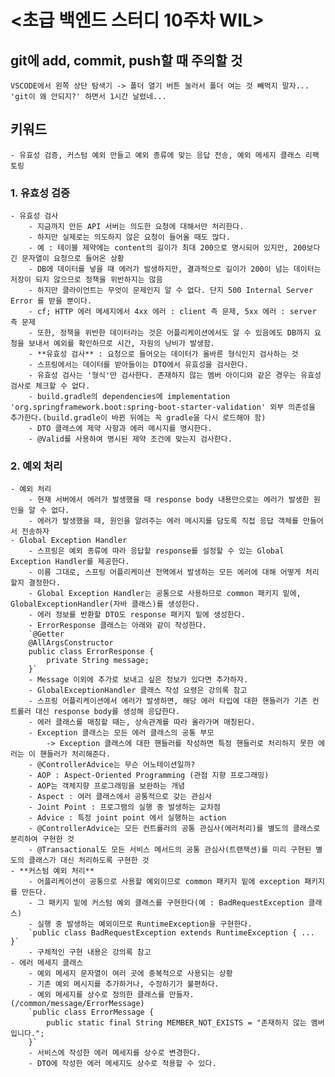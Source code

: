 # <초급 백엔드 스터디 10주차 WIL>  

## git에 add, commit, push할 때 주의할 것  
    VSCODE에서 왼쪽 상단 탐색기 -> 폴더 열기 버튼 눌러서 폴더 여는 것 빼먹지 말자... 'git이 왜 안되지?' 하면서 1시간 날렸네...

## 키워드  
    - 유효성 검증, 커스텀 예외 만들고 예외 종류에 맞는 응답 전송, 예외 메세지 클래스 리팩토링  

### 1. 유효성 검증
    - 유효성 검사  
        - 지금까지 만든 API 서버는 의도한 요청에 대해서만 처리한다.  
        - 하지만 실제로는 의도하지 않은 요청이 들어올 때도 많다.  
        - 예 : 테이블 제약에는 content의 길이가 최대 200으로 명시되어 있지만, 200보다 긴 문자열이 요청으로 들어온 상황  
        - DB에 데이터를 넣을 때 에러가 발생하지만, 결과적으로 길이가 200이 넘는 데이터는 저장이 되지 않으므로 정책을 위반하지는 않음  
        - 하지만 클라이언트는 무엇이 문제인지 알 수 없다. 단지 500 Internal Server Error 를 받을 뿐이다.  
        - cf; HTTP 에러 메세지에서 4xx 에러 : client 측 문제, 5xx 에러 : server 측 문제  
        - 또한, 정책을 위반한 데이터라는 것은 어플리케이션에서도 알 수 있음에도 DB까지 요청을 보내서 예외를 확인하므로 시간, 자원의 낭비가 발생함.  
        - **유효성 검사** : 요청으로 들어오는 데이터가 올바른 형식인지 검사하는 것  
        - 스프링에서는 데이터를 받아들이는 DTO에서 유효성을 검사한다.  
        - 유효성 검사는 '형식'만 검사한다. 존재하지 않는 멤버 아이디와 같은 경우는 유효성 검사로 체크할 수 없다.  
        - build.gradle의 dependencies에 implementation 'org.springframework.boot:spring-boot-starter-validation' 외부 의존성을 추가한다.(build.gradle이 바뀐 뒤에는 꼭 gradle을 다시 로드해야 함)  
        - DTO 클래스에 제약 사항과 에러 메시지를 명시한다.  
        - @Valid를 사용하여 명시된 제약 조건에 맞는지 검사한다.  

### 2. 예외 처리  
    - 예외 처리  
        - 현재 서버에서 에러가 발생했을 때 response body 내용만으로는 에러가 발생한 원인을 알 수 없다.  
        - 에러가 발생했을 때, 원인을 알려주는 에러 메시지를 담도록 직접 응답 객체를 만들어서 전송하자  
    - Global Exception Handler  
        - 스프링은 예외 종류에 따라 응답할 response를 설정할 수 있는 Global Exception Handler를 제공한다.  
        - 이름 그대로, 스프링 어플리케이션 전역에서 발생하는 모든 에러에 대해 어떻게 처리할지 결정한다.  
        - Global Exception Handler는 공통으로 사용하므로 common 패키지 밑에, GlobalExceptionHandler(자바 클래스)를 생성한다.  
        - 에러 정보를 반환할 DTO도 response 패키지 밑에 생성한다.  
        - ErrorResponse 클래스는 아래와 같이 작성한다.  
        `@Getter
        @AllArgsConstructor
        public class ErrorResponse {
            private String message;
        }`  
        - Message 이외에 추가로 보내고 싶은 정보가 있다면 추가하자.  
        - GlobalExceptionHandler 클래스 작성 요령은 강의록 참고  
        - 스프링 어플리케이션에서 에러가 발생하면, 해당 에러 타입에 대한 핸들러가 기존 컨트롤러 대신 response body를 생성해 응답한다.  
        - 에러 클래스를 매칭할 때는, 상속관계를 따라 올라가며 매칭된다.  
        - Exception 클래스는 모든 에러 클래스의 공통 부모  
            -> Exception 클래스에 대한 핸들러를 작성하면 특정 핸들러로 처리하지 못한 에러는 이 핸들러가 처리해준다.  
        - @ControllerAdvice는 무슨 어노테이션일까?  
        - AOP : Aspect-Oriented Programming (관점 지향 프로그래밍)  
        - AOP는 객체지향 프로그래밍을 보완하는 개념  
        - Aspect : 여러 클래스에서 공통적으로 갖는 관심사  
        - Joint Point : 프로그램의 실행 중 발생하는 교차점  
        - Advice : 특정 joint point 에서 실행하는 action  
        - @ControllerAdvice는 모든 컨트롤러의 공통 관심사(에러처리)를 별도의 클래스로 분리하여 구현한 것  
        - @Transactional도 모든 서비스 메서드의 공통 관심사(트랜잭션)를 미리 구현된 별도의 클래스가 대신 처리하도록 구현한 것  
    - **커스텀 예외 처리**  
        - 어플리케이션이 공통으로 사용할 예외이므로 common 패키지 밑에 exception 패키지를 만든다.  
        - 그 패키지 밑에 커스텀 예외 클래스를 구현한다(예 : BadRequestException 클래스)  
        - 실행 중 발생하는 예외이므로 RuntimeException을 구현한다.  
        `public class BadRequestException extends RuntimeException { ... }`  
        - 구체적인 구현 내용은 강의록 참고  
    - 에러 메세지 클래스
        - 예외 메세지 문자열이 여러 곳에 중복적으로 사용되는 상황  
        - 기존 예외 메시지를 추가하거나, 수정하기가 불편하다.  
        - 예외 메세지를 상수로 정의한 클래스를 만들자.(/common/message/ErrorMessage)  
        `public class ErrorMessage {
            public static final String MEMBER_NOT_EXISTS = "존재하지 않는 멤버입니다.";
        }`  
        - 서비스에 작성한 에러 메세지를 상수로 변경한다.  
        - DTO에 작성한 에러 메세지도 상수로 적용할 수 있다.  
